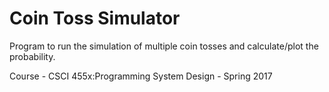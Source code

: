 # Coin Toss Simulator

Program to run the simulation of multiple coin tosses and calculate/plot the probability.

Course - CSCI 455x:Programming System Design - Spring 2017
